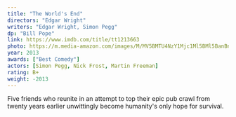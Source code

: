 ```yaml
---
title: "The World's End"
directors: "Edgar Wright"
writers: "Edgar Wright, Simon Pegg"
dp: "Bill Pope"
link: https://www.imdb.com/title/tt1213663
photo: https://m.media-amazon.com/images/M/MV5BMTU4NzY1Mjc1Ml5BMl5BanBnXkFtZTcwNDM1NDk3OQ@@._V1_FMjpg_UX1280_.jpg
year: 2013
awards: ["Best Comedy"]
actors: [Simon Pegg, Nick Frost, Martin Freeman]
rating: B+
weight: -2013
---
```

Five friends who reunite in an attempt to top their epic pub crawl from twenty years earlier unwittingly become humanity's only hope for survival.